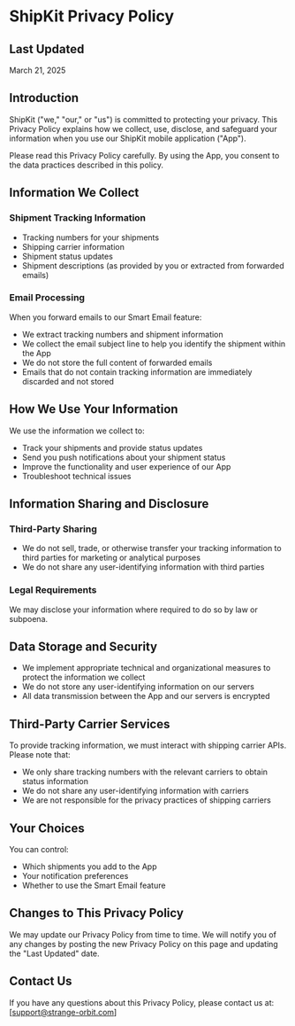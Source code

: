 # ShipKit Privacy Policy

## Last Updated

March 21, 2025

## Introduction

ShipKit ("we," "our," or "us") is committed to protecting your privacy. This Privacy Policy explains how we collect, use, disclose, and safeguard your information when you use our ShipKit mobile application ("App").

Please read this Privacy Policy carefully. By using the App, you consent to the data practices described in this policy.

## Information We Collect

### Shipment Tracking Information

- Tracking numbers for your shipments
- Shipping carrier information
- Shipment status updates
- Shipment descriptions (as provided by you or extracted from forwarded emails)

### Email Processing

When you forward emails to our Smart Email feature:

- We extract tracking numbers and shipment information
- We collect the email subject line to help you identify the shipment within the App
- We do not store the full content of forwarded emails
- Emails that do not contain tracking information are immediately discarded and not stored

## How We Use Your Information

We use the information we collect to:

- Track your shipments and provide status updates
- Send you push notifications about your shipment status
- Improve the functionality and user experience of our App
- Troubleshoot technical issues

## Information Sharing and Disclosure

### Third-Party Sharing

- We do not sell, trade, or otherwise transfer your tracking information to third parties for marketing or analytical purposes
- We do not share any user-identifying information with third parties

### Legal Requirements

We may disclose your information where required to do so by law or subpoena.

## Data Storage and Security

- We implement appropriate technical and organizational measures to protect the information we collect
- We do not store any user-identifying information on our servers
- All data transmission between the App and our servers is encrypted

## Third-Party Carrier Services

To provide tracking information, we must interact with shipping carrier APIs. Please note that:

- We only share tracking numbers with the relevant carriers to obtain status information
- We do not share any user-identifying information with carriers
- We are not responsible for the privacy practices of shipping carriers

## Your Choices

You can control:

- Which shipments you add to the App
- Your notification preferences
- Whether to use the Smart Email feature

## Changes to This Privacy Policy

We may update our Privacy Policy from time to time. We will notify you of any changes by posting the new Privacy Policy on this page and updating the "Last Updated" date.

## Contact Us

If you have any questions about this Privacy Policy, please contact us at: [support@strange-orbit.com]
